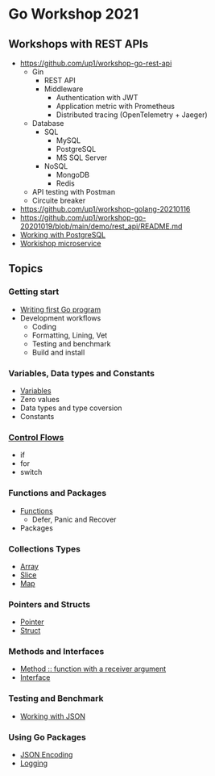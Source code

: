 # Go Workshop 2021

## Workshops with REST APIs
* https://github.com/up1/workshop-go-rest-api
  * Gin
    * REST API
    * Middleware
      * Authentication with JWT
      * Application metric with Prometheus 
      * Distributed tracing (OpenTelemetry + Jaeger)
  * Database
    * SQL
      * MySQL
      * PostgreSQL
      * MS SQL Server 
    * NoSQL
      * MongoDB
      * Redis 
  * API testing with Postman
  * Circuite breaker
* https://github.com/up1/workshop-golang-20210116
* https://github.com/up1/workshop-go-20201019/blob/main/demo/rest_api/README.md
* [Working with PostgreSQL](https://github.com/up1/workshop-devops-go)
* [Workishop microservice](https://github.com/up1/microservices-workshop-with-go)

## Topics

### Getting start
* [Writing first Go program](https://github.com/up1/course-go-2021/tree/main/demo/hello)
* Development workflows
  * Coding
  * Formatting, Lining, Vet
  * Testing and benchmark
  * Build and install

### Variables, Data types and Constants
* [Variables](https://github.com/up1/course-go-2021/tree/main/demo/variables)
* Zero values
* Data types and type coversion
* Constants

### [Control Flows](https://github.com/up1/course-go-2021/tree/main/demo/control_flow)
* if
* for
* switch

### Functions and Packages
* [Functions](https://github.com/up1/course-go-2021/tree/main/demo/function)
  * Defer, Panic and Recover
* Packages

### Collections Types
* [Array](https://github.com/up1/course-go-2021/tree/main/demo/array)
* [Slice](https://github.com/up1/course-go-2021/tree/main/demo/slice)
* [Map](https://github.com/up1/course-go-2021/tree/main/demo/map)

### Pointers and Structs
* [Pointer](https://github.com/up1/course-go-2021/tree/main/demo/pointer)
* [Struct](https://github.com/up1/course-go-2021/tree/main/demo/struct)

### Methods and Interfaces
* [Method :: function with a receiver argument](https://github.com/up1/course-go-2021/tree/main/demo/method)
* [Interface](https://github.com/up1/course-go-2021/tree/main/demo/interface)

### Testing and Benchmark
* [Working with JSON](https://github.com/up1/course-go-2021/tree/main/demo/json)

### Using Go Packages
* [JSON Encoding](https://github.com/up1/course-go-2021/tree/main/demo/json)
* [Logging](https://github.com/up1/course-go-2021/tree/main/demo/logging)
